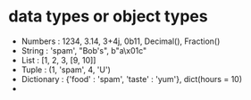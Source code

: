 # data types or object types
- Numbers : 1234, 3.14, 3+4j, 0b11, Decimal(), Fraction()
- String : 'spam', "Bob's", b"a\x01c"
- List : [1, 2, 3, [9, 10]]
- Tuple : (1, 'spam', 4, 'U')
- Dictionary : {'food' : 'spam', 'taste' : 'yum'}, dict(hours = 10)
- 